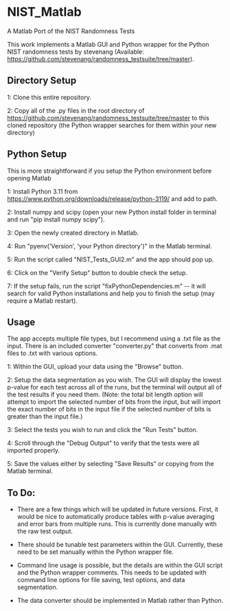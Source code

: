 # NIST_Matlab
A Matlab Port of the NIST Randomness Tests

This work implements a Matlab GUI and Python wrapper for the Python NIST randomness tests by stevenang (Available: https://github.com/stevenang/randomness_testsuite/tree/master).

## Directory Setup

1: Clone this entire repository.

2: Copy all of the .py files in the root directory of https://github.com/stevenang/randomness_testsuite/tree/master to this cloned repository (the Python wrapper searches for them within your new directory)

## Python Setup

This is more straightforward if you setup the Python environment before opening Matlab

1: Install Python 3.11 from https://www.python.org/downloads/release/python-3119/ and add to path.

2: Install numpy and scipy (open your new Python install folder in terminal and run "pip install numpy scipy").

3: Open the newly created directory in Matlab.

4: Run "pyenv('Version', 'your Python directory')" in the Matlab terminal.

5: Run the script called "NIST_Tests_GUI2.m" and the app should pop up.

6: Click on the "Verify Setup" button to double check the setup.

7: If the setup fails, run the script "fixPythonDependencies.m" -- it will search for valid Python installations and help you to finish the setup (may require a Matlab restart).

## Usage

The app accepts multiple file types, but I recommend using a .txt file as the input. There is an included converter "converter.py" that converts from .mat files to .txt with various options.

1: Within the GUI, upload your data using the "Browse" button.

2: Setup the data segmentation as you wish. The GUI will display the lowest p-value for each test across all of the runs, but the terminal will output all of the test results if you need them. (Note: the total bit length option will attempt to import the selected number of bits from the input, but will import the exact number of bits in the input file if the selected number of bits is greater than the input file.)

3: Select the tests you wish to run and click the "Run Tests" button.

4: Scroll through the "Debug Output" to verify that the tests were all imported properly.

5: Save the values either by selecting "Save Results" or copying from the Matlab terminal.

## To Do:

- There are a few things which will be updated in future versions. First, it would be nice to automatically produce tables with p-value averaging and error bars from multiple runs. This is currently done manually with the raw test output.

- There should be tunable test parameters within the GUI. Currently, these need to be set manually within the Python wrapper file.

- Command line usage is possible, but the details are within the GUI script and the Python wrapper comments. This needs to be updated with command line options for file saving, test options, and data segmentation.

- The data converter should be implemented in Matlab rather than Python.
